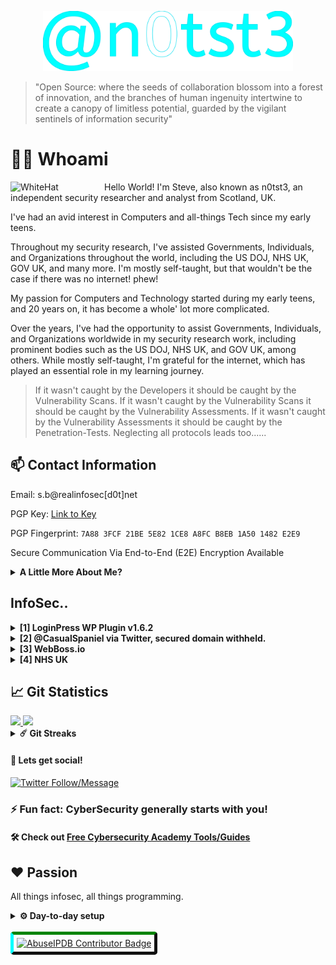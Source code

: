 <p align='center'><img src='n0tst3.svg' width='400'/></p>

> "Open Source: where the seeds of collaboration blossom into a forest of innovation, and the branches of human ingenuity intertwine to create a canopy of limitless potential, guarded by the vigilant sentinels of information security"

# 👨‍💻 Whoami

<img align="left" alt="WhiteHat" width="150" src="https://us.123rf.com/450wm/amin268/amin2681903/amin268190300732/121207267-fraud-thin-line-icon-anonymity-and-agent-spy-sign-vector-graphics-a-linear-pattern-on-a-white-backgr.jpg" /> 

Hello World! I'm Steve, also known as n0tst3, an independent security researcher and analyst from Scotland, UK.

I've had an avid interest in Computers and all-things Tech since my early teens.

Throughout my security research, I've assisted Governments, Individuals, and Organizations throughout the world, including the US DOJ, NHS UK, GOV UK, and many more. I'm mostly self-taught, but that wouldn't be the case if there was no internet! phew!

My passion for Computers and Technology started during my early teens, and 20 years on, it has become a whole' lot more complicated.

Over the years, I've had the opportunity to assist Governments, Individuals, and Organizations worldwide in my security research work, including prominent bodies such as the US DOJ, NHS UK, and GOV UK, among others. While mostly self-taught, I'm grateful for the internet, which has played an essential role in my learning journey.

>If it wasn't caught by the Developers it should be caught by the Vulnerability Scans.
If it wasn't caught by the Vulnerability Scans it should be caught by the Vulnerability Assessments.
If it wasn't caught by the Vulnerability Assessments it should be caught by the Penetration-Tests.
Neglecting all protocols leads too......
## 📫 Contact Information

Email: s.b@realinfosec[d0t]net

PGP Key: [Link to Key](https://github.com/DeffoN0tSt3/DeffoN0tSt3/blob/main/s.b%40realinfosec.net-0xB8EB1A501482E2E9-pub.asc)

PGP Fingerprint: `7A88 3FCF 21BE 5E82 1CE8 A8FC B8EB 1A50 1482 E2E9`

Secure Communication Via End-to-End (E2E) Encryption Available

<details>
<summary><strong>A Little More About Me?</strong></summary>
Nice! you want to know more.. Sure..

I struggle with social anxiety and ADD. But worry not, these ingredients only add to the delightful concoction that I am!

Diving into the digital realm, I transform into a theatrical multitasker who moonlights as a chronic tab hoarder, thanks to my ADD superpowers. Toggling between projects and infosec memes has never been more seamless. After all, who needs focus when you've got the power of distraction on your side?

When my social anxiety sprouts its leafy head, you'll find me retreating to the enchanted forest of forums, where I bravely slay bugs and help fellow nerds navigate the treacherous terrain of code. Yes, I use various aliases online. Anonymity is my cloak kinda, and empathy is my sword, as I make the digital realm a safer place for all, one step at a time!

Did I mention I have a huge love for everything Infosec?

I'm quite the infosec enthusiast, I don't think there is much more rewarding than unearthing vulnerabilities and deciphering the cryptic language of cyber threats to fortify digital fortresses! I indulge in research papers/write-ups, sharpening my skills in static, dynamic code analysis. Malware samples? Sure, let's dissect/reverse that crap.. Honey 🍯 Honey 🍯

But, how did it all start?
Around 2002-3 🕰️, I dove into the mystic world of programming, starting with C++ on my Windows relic, wrestling dependencies and compilations. I quickly ventured into Perl, then PHP, and became an IRC skid.. Quite the contrast . 
</details>

## InfoSec..

<details>	
<summary><strong>[1] LoginPress WP Plugin v1.6.2</strong></summary>
<a href="https://wordpress.org/plugins/loginpress/#developers" title="[2] LoginPress 2022-07-18">View Plugin on WordPress.org</a>
<br />
<img src="https://github.com/DeffoN0tSt3/DeffoN0tSt3/blob/main/loginpress.png" />
</details>

<details>
<summary><strong>[2] @CasualSpaniel via Twitter, secured domain withheld.</strong></summary>
<ul>"Great approach, very professional and reasonable. We resolved an issue swiftly and would like to thank n0tSt3 for his attitude and communication. Would highly recommend."</ul>
<br />
<img height="500px" width="500px" src="https://github.com/DeffoN0tSt3/DeffoN0tSt3/blob/main/tweet.png" />
<br />
See more:
[Open Bug Bounty](https://www.openbugbounty.org/researchers/n0tSt3/#tabs-2)
</details>

<details>	
<summary><strong>[3] WebBoss.io</strong></summary>
<a href="https://webboss.io/page/bughunter-acknowledgments.html" title="[2] WebBoss.io">WebBoss.io</a>
<br />
<img height="500px" width="500px" src="https://github.com/DeffoN0tSt3/DeffoN0tSt3/blob/main/webboss.png" />
<br />
See more:
[WebBoss.io Bug Hunter Acknowledgments](https://webboss.io/page/bughunter-acknowledgments.html)
</details>
		
<details>	
<summary><strong>[4] NHS UK</strong></summary>
<img height="800px" width="700px" src="https://realinfosec.net/dev3332213/nhsRes.png" />
<br />
</details>

## 📈 Git Statistics

<a href="https://github.com/DeffoN0tSt3">
<img height="150em" src="https://github-readme-stats.vercel.app/api?username=DeffoN0tSt3&show_icons=true&theme=tokyonight&include_all_commits=false&count_private=true" />
<img height="150em" src="https://github-readme-stats.vercel.app/api/top-langs/?username=DeffoN0tSt3&theme=tokyonight&hide=html&count_private=true" />
</a>

<details>
<summary><strong>☄️ Git Streaks</strong></summary>

<br />
<img height="180em" src="https://github-readme-streak-stats.herokuapp.com/?user=DeffoN0tSt3&hide_border=true" />
</details>

#### 💬 Lets get social!

[![Twitter Follow/Message](https://img.shields.io/twitter/follow/n0tst3?color=00dff1&logo=twitter&style=for-the-badge)](https://twitter.com/intent/follow?original_referer=https%3A%2F%2Fgithub.com%2Fn0tst3&screen_name=n0tst3)

### ⚡ Fun fact: CyberSecurity generally starts with you!

#### 🛠️ Check out [Free Cybersecurity Academy Tools/Guides](https://www.realinfosec.net/cyber-academy.html "Free Cybersecurity Academy Tools/Guides")

## ❤️ Passion

All things infosec, all things programming.

<details>
<summary><strong>⚙️ Day-to-day setup</strong></summary>
<ul>
  <li><b>Sys1</b>
    <ul>
      <li><b>OS:</b> Ubuntu + i3 + / Win10</li>
      <li><b>Desktop:</b> Ryzen 9</li>
      <li><b>GFX:</b> RTX 3060 TI</li>
      <li><b>Browser:</b> Firefox & Chrome</li>
      <li><b>Terminal:</b> Terminology + Tmux</li>
      <li><b>Code Editor:</b> nvim / vsc</li>
    </ul>
  </li>
  <li><b>Sys2</b>
    <ul>
      <li><b>OS:</b> ParrotOS / Ubuntu + i3</li>
      <li><b>Desktop:</b> Ryzen 7</li>
      <li><b>GFX:</b> GTX 1660 TI</li>
      <li><b>Browser:</b> Firefox & Chrome</li>
      <li><b>Terminal:</b> ZSH:</li>
      <li><b>Code Editor:</b> nvim </li>
    </ul>
  </li>
</ul>
</details>
<br />

<a href="https://www.abuseipdb.com/contributor/49550.svg" title="AbuseIPDB is an IP address blacklist for webmasters and sysadmins to report IP addresses engaging in abusive behavior on their networks">
  <img src="https://www.abuseipdb.com/contributor/49550.svg" alt="AbuseIPDB Contributor Badge" style="width: 781px;border-radius: 5px;border-top: 5px solid #058403;border-right: 5px solid #111;border-bottom: 5px solid #111;border-left: 5px solid #00FFFF;padding: 5px;">
</a>
